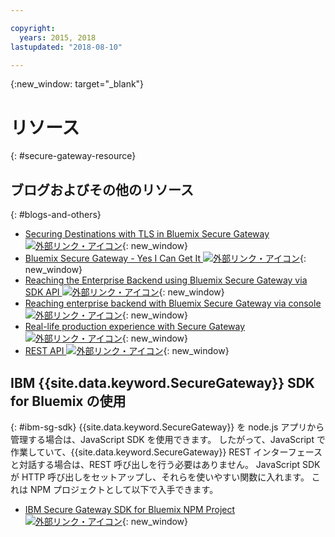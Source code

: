 ```yaml
---

copyright:
  years: 2015, 2018
lastupdated: "2018-08-10"

---
```

{:new_window: target="_blank"}

# リソース
{: #secure-gateway-resource}

## ブログおよびその他のリソース
{: #blogs-and-others}

- [Securing Destinations with TLS in Bluemix Secure Gateway ![外部リンク・アイコン](../../icons/launch-glyph.svg "外部リンク・アイコン")](https://developer.ibm.com/bluemix/2015/04/17/securing-destinations-tls-bluemix-secure-gateway/){: new_window}
- [Bluemix Secure Gateway - Yes I Can Get It ![外部リンク・アイコン](../../icons/launch-glyph.svg "外部リンク・アイコン")](https://developer.ibm.com/bluemix/2015/03/27/bluemix-secure-gateway-yes-can-get/){: new_window}
- [Reaching the Enterprise Backend using Bluemix Secure Gateway via SDK API ![外部リンク・アイコン](../../icons/launch-glyph.svg "外部リンク・アイコン")](https://developer.ibm.com/bluemix/2015/04/07/reaching-enterprise-backend-bluemix-secure-gateway-via-sdk-api/){: new_window}
- [Reaching enterprise backend with Bluemix Secure Gateway via console ![外部リンク・アイコン](../../icons/launch-glyph.svg "外部リンク・アイコン")](https://developer.ibm.com/bluemix/2015/04/01/reaching-enterprise-backend-bluemix-secure-gateway/){: new_window}
- [Real-life production experience with Secure Gateway ![外部リンク・アイコン](../../icons/launch-glyph.svg "外部リンク・アイコン")](https://www.ibm.com/blogs/bluemix/2015/11/secure-gateway-in-production-part1/){: new_window}
- [REST API ![外部リンク・アイコン](../../icons/launch-glyph.svg "外部リンク・アイコン")](https://cloud.ibm.com/apidocs/secure-gateway){: new_window}


## IBM {{site.data.keyword.SecureGateway}} SDK for Bluemix の使用
{: #ibm-sg-sdk}
{{site.data.keyword.SecureGateway}} を node.js アプリから管理する場合は、JavaScript SDK を使用できます。 したがって、JavaScript で作業していて、{{site.data.keyword.SecureGateway}} REST インターフェースと対話する場合は、REST 呼び出しを行う必要はありません。 JavaScript SDK が HTTP 呼び出しをセットアップし、それらを使いやすい関数に入れます。  これは NPM プロジェクトとして以下で入手できます。

- [IBM Secure Gateway SDK for Bluemix NPM Project ![外部リンク・アイコン](../../icons/launch-glyph.svg "外部リンク・アイコン")](https://www.npmjs.com/package/bluemix-secure-gateway){: new_window}
